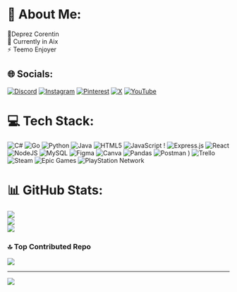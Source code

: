 # 💫 About Me:
🔭Deprez Corentin<br>💬 Currently in Aix<br>⚡ Teemo Enjoyer


## 🌐 Socials:
[![Discord](https://img.shields.io/badge/Discord-%237289DA.svg?logo=discord&logoColor=white)](https://discord.gg/avrillvert) [![Instagram](https://img.shields.io/badge/Instagram-%23E4405F.svg?logo=Instagram&logoColor=white)](https://instagram.com/corindpz)  [![Pinterest](https://img.shields.io/badge/Pinterest-%23E60023.svg?logo=Pinterest&logoColor=white)](https://pinterest.com/corindpz) [![X](https://img.shields.io/badge/X-black.svg?logo=X&logoColor=white)](https://x.com/Corindpz) [![YouTube](https://img.shields.io/badge/YouTube-%23FF0000.svg?logo=YouTube&logoColor=white)](https://youtube.com/@4o48) 

# 💻 Tech Stack:
 ![C#](https://img.shields.io/badge/c%23-%23239120.svg?style=for-the-badge&logo=csharp&logoColor=white)  ![Go](https://img.shields.io/badge/go-%2300ADD8.svg?style=for-the-badge&logo=go&logoColor=white) ![Python](https://img.shields.io/badge/python-3670A0?style=for-the-badge&logo=python&logoColor=ffdd54) ![Java](https://img.shields.io/badge/java-%23ED8B00.svg?style=for-the-badge&logo=openjdk&logoColor=white) ![HTML5](https://img.shields.io/badge/html5-%23E34F26.svg?style=for-the-badge&logo=html5&logoColor=white) ![JavaScript](https://img.shields.io/badge/javascript-%23323330.svg?style=for-the-badge&logo=javascript&logoColor=%23F7DF1E) ! ![Express.js](https://img.shields.io/badge/express.js-%23404d59.svg?style=for-the-badge&logo=express&logoColor=%2361DAFB) ![React](https://img.shields.io/badge/react-%2320232a.svg?style=for-the-badge&logo=react&logoColor=%2361DAFB)  ![NodeJS](https://img.shields.io/badge/node.js-6DA55F?style=for-the-badge&logo=node.js&logoColor=white)  ![MySQL](https://img.shields.io/badge/mysql-4479A1.svg?style=for-the-badge&logo=mysql&logoColor=white) ![Figma](https://img.shields.io/badge/figma-%23F24E1E.svg?style=for-the-badge&logo=figma&logoColor=white) ![Canva](https://img.shields.io/badge/Canva-%2300C4CC.svg?style=for-the-badge&logo=Canva&logoColor=white) ![Pandas](https://img.shields.io/badge/pandas-%23150458.svg?style=for-the-badge&logo=pandas&logoColor=white) ![Postman](https://img.shields.io/badge/Postman-FF6C37?style=for-the-badge&logo=postman&logoColor=white) )  ![Trello](https://img.shields.io/badge/Trello-%23026AA7.svg?style=for-the-badge&logo=Trello&logoColor=white) ![Steam](https://img.shields.io/badge/steam-%23000000.svg?style=for-the-badge&logo=steam&logoColor=white) ![Epic Games](https://img.shields.io/badge/epicgames-%23313131.svg?style=for-the-badge&logo=epicgames&logoColor=white) ![PlayStation Network](https://img.shields.io/badge/PSN-%230070D1.svg?style=for-the-badge&logo=Playstation&logoColor=white)
# 📊 GitHub Stats:
![](https://github-readme-stats.vercel.app/api?username=corindpz&theme=shadow_white&hide_border=false&include_all_commits=true&count_private=true)<br/>
![](https://github-readme-streak-stats.herokuapp.com/?user=corindpz&theme=shadow_white&hide_border=false)<br/>
![](https://github-readme-stats.vercel.app/api/top-langs/?username=corindpz&theme=shadow_white&hide_border=false&include_all_commits=true&count_private=true&layout=compact)

### 🔝 Top Contributed Repo
![](https://github-contributor-stats.vercel.app/api?username=corindpz&limit=5&theme=shadow_white&combine_all_yearly_contributions=true)

---
[![](https://visitcount.itsvg.in/api?id=corindpz&icon=5&color=3)](https://visitcount.itsvg.in)

<!-- Proudly created with GPRM ( https://gprm.itsvg.in ) -->
